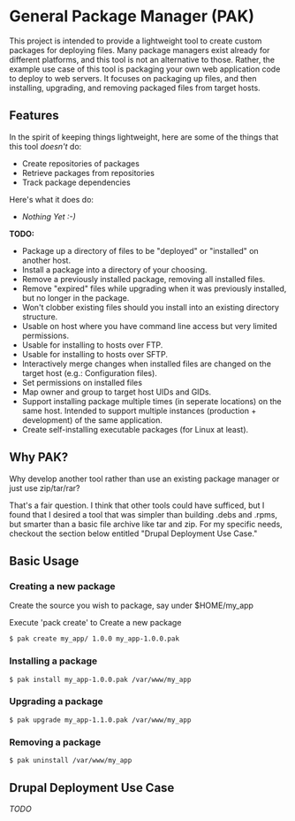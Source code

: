 General Package Manager (PAK)
=============================

This project is intended to provide a lightweight tool to create custom packages for deploying files.
Many package managers exist already for different platforms, and this tool is not an alternative to those.
Rather, the example use case of this tool is packaging your own web application code to deploy to web servers.
It focuses on packaging up files, and then installing, upgrading, and removing packaged files from target hosts.

Features
--------

In the spirit of keeping things lightweight, here are some of the things that this tool *doesn't* do: 

 - Create repositories of packages
 - Retrieve packages from repositories
 - Track package dependencies

Here's what it does do:

 - *Nothing Yet :-)*

**TODO:** 

 - Package up a directory of files to be "deployed" or "installed" on another host.
 - Install a package into a directory of your choosing.
 - Remove a previously installed package, removing all installed files.
 - Remove "expired" files while upgrading when it was previously installed, but no longer in the package.
 - Won't clobber existing files should you install into an existing directory structure.
 - Usable on host where you have command line access but very limited permissions.
 - Usable for installing to hosts over FTP.
 - Usable for installing to hosts over SFTP.
 - Interactively merge changes when installed files are changed on the target host
   (e.g.: Configuration files). 
 - Set permissions on installed files
 - Map owner and group to target host UIDs and GIDs.
 - Support installing package multiple times (in seperate locations) on the same host.
   Intended to support multiple instances (production + development) of the same application.
 - Create self-installing executable packages (for Linux at least).
 
 
Why PAK?
--------

Why develop another tool rather than use an existing package manager or just use zip/tar/rar?

That's a fair question.  I think that other tools could have sufficed, but I found that I desired a tool that was
simpler than building .debs and .rpms, but smarter than a basic file archive like tar and zip.
For my specific needs, checkout the section below entitled "Drupal Deployment Use Case."


Basic Usage
-----------

### Creating a new package

Create the source you wish to package, say under $HOME/my_app

Execute 'pack create' to Create a new package 

    $ pak create my_app/ 1.0.0 my_app-1.0.0.pak
   
   
### Installing a package

    $ pak install my_app-1.0.0.pak /var/www/my_app
   
   
### Upgrading a package

    $ pak upgrade my_app-1.1.0.pak /var/www/my_app
   

### Removing a package

    $ pak uninstall /var/www/my_app
   

Drupal Deployment Use Case
--------------------------

*TODO*